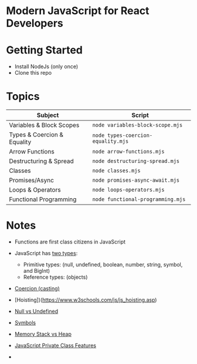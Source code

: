 # Modern JavaScript for React Developers

# Getting Started 
- Install NodeJs (only once)
- Clone this repo

# Topics

|Subject                    |Script                            |
|---------------------------|----------------------------------|
|Variables & Block Scopes   |`node variables-block-scope.mjs`  |
|Types & Coercion & Equality|`node types-coercion-equality.mjs`|
|Arrow Functions            |`node arrow-functions.mjs`        |
|Destructuring & Spread     |`node destructuring-spread.mjs`   |
|Classes                    |`node classes.mjs`                |
|Promises/Async             |`node promises-async-await.mjs`   |
|Loops & Operators          |`node loops-operators.mjs`        |
|Functional Programming     |`node functional-programming.mjs` |

# Notes
- Functions are first class citizens in JavaScript
- JavaScript has [two types](https://developer.mozilla.org/en-US/docs/Web/JavaScript/Data_structures): 
  - Primitive types: (null, undefined, boolean, number, string, symbol, and BigInt)
  - Reference types: (objects)

- [Coercion (casting)](https://www.freecodecamp.org/news/js-type-coercion-explained-27ba3d9a2839/)
- [Hoisting])(https://www.w3schools.com/js/js_hoisting.asp)
- [Null vs Undefined](https://flexiple.com/undefined-vs-null-javascript/#:~:text=Unassigned%20variables%20are%20initialized%20by%20JavaScript%20with%20a%20default%20value%20of%20undefined.&text=Here%20as%20the%20variable%20is,a%20representation%20of%20no%20value.)
- [Symbols](https://www.programiz.com/javascript/symbol)
- [Memory Stack vs Heap](https://felixgerschau.com/javascript-memory-management/)
- [JavaScript Private Class Features](https://developer.mozilla.org/en-US/docs/Web/JavaScript/Reference/Classes/Private_class_fields)
- 
